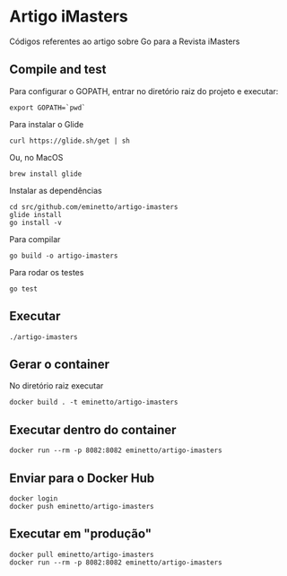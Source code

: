 # Artigo iMasters

Códigos referentes ao artigo sobre Go para a Revista iMasters


## Compile and test

Para configurar o GOPATH, entrar no diretório raiz do projeto e executar:

    export GOPATH=`pwd`

Para instalar o Glide

    curl https://glide.sh/get | sh

Ou, no MacOS

    brew install glide

Instalar as dependências

    cd src/github.com/eminetto/artigo-imasters
    glide install
    go install -v

Para compilar

    go build -o artigo-imasters

Para rodar os testes

    go test

## Executar

    ./artigo-imasters

## Gerar o container

No diretório raiz executar

    docker build . -t eminetto/artigo-imasters

## Executar dentro do container

    docker run --rm -p 8082:8082 eminetto/artigo-imasters

## Enviar para o Docker Hub

    docker login
    docker push eminetto/artigo-imasters


## Executar em "produção"

    docker pull eminetto/artigo-imasters
    docker run --rm -p 8082:8082 eminetto/artigo-imasters

